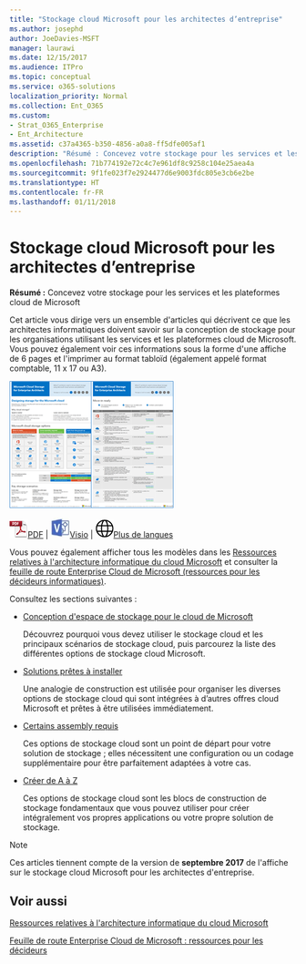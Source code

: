 ```yaml
---
title: "Stockage cloud Microsoft pour les architectes d’entreprise"
ms.author: josephd
author: JoeDavies-MSFT
manager: laurawi
ms.date: 12/15/2017
ms.audience: ITPro
ms.topic: conceptual
ms.service: o365-solutions
localization_priority: Normal
ms.collection: Ent_O365
ms.custom:
- Strat_O365_Enterprise
- Ent_Architecture
ms.assetid: c37a4365-b350-4856-a0a8-ff5dfe005af1
description: "Résumé : Concevez votre stockage pour les services et les plateformes cloud de Microsoft"
ms.openlocfilehash: 71b774192e72c4c7e961df8c9258c104e25aea4a
ms.sourcegitcommit: 9f1fe023f7e2924477d6e9003fdc805e3cb6e2be
ms.translationtype: HT
ms.contentlocale: fr-FR
ms.lasthandoff: 01/11/2018
---
```

# <a name="microsoft-cloud-storage-for-enterprise-architects"></a>Stockage cloud Microsoft pour les architectes d’entreprise

 **Résumé :** Concevez votre stockage pour les services et les plateformes cloud de Microsoft
  
Cet article vous dirige vers un ensemble d'articles qui décrivent ce que les architectes informatiques doivent savoir sur la conception de stockage pour les organisations utilisant les services et les plateformes cloud de Microsoft. Vous pouvez également voir ces informations sous la forme d'une affiche de 6 pages et l'imprimer au format tabloïd (également appelé format comptable, 11 x 17 ou A3).
  
[![Image miniature représentant le modèle de stockage cloud Microsoft](images/0d4e2eb9-1109-4b3b-bf9e-2f3eff2e2cc4.png)  
](https://www.microsoft.com/download/details.aspx?id=49552)
  
![Fichier PDF](images/ITPro_Other_PDFicon.png)[PDF](https://go.microsoft.com/fwlink/p/?linkid=842079) | ![Fichier Visio](images/ITPro_Other_VisioIcon.jpg)[Visio](https://go.microsoft.com/fwlink/p/?linkid=842080) | ![Affichage d'une page contenant des versions dans d'autres langues](images/e16c992d-b0f8-48ae-bf44-db7a9fcaab9e.png)[Plus de langues](https://www.microsoft.com/download/details.aspx?id=49552)
  
Vous pouvez également afficher tous les modèles dans les [Ressources relatives à l'architecture informatique du cloud Microsoft](microsoft-cloud-it-architecture-resources.md) et consulter la [feuille de route Enterprise Cloud de Microsoft (ressources pour les décideurs informatiques)]((https://aka.ms/cloudarchitecture)).
  
Consultez les sections suivantes :
  
- [Conception d'espace de stockage pour le cloud de Microsoft](designing-storage-for-the-microsoft-cloud.md)
    
    Découvrez pourquoi vous devez utiliser le stockage cloud et les principaux scénarios de stockage cloud, puis parcourez la liste des différentes options de stockage cloud Microsoft.
    
- [Solutions prêtes à installer](move-in-ready.md)
    
    Une analogie de construction est utilisée pour organiser les diverses options de stockage cloud qui sont intégrées à d’autres offres cloud Microsoft et prêtes à être utilisées immédiatement.
    
- [Certains assembly requis](some-assembly-required.md)
    
    Ces options de stockage cloud sont un point de départ pour votre solution de stockage ; elles nécessitent une configuration ou un codage supplémentaire pour être parfaitement adaptées à votre cas.
    
- [Créer de A à Z](build-from-the-ground-up.md)
    
    Ces options de stockage cloud sont les blocs de construction de stockage fondamentaux que vous pouvez utiliser pour créer intégralement vos propres applications ou votre propre solution de stockage.
    
> [!NOTE]
> Ces articles tiennent compte de la version de **septembre 2017** de l'affiche sur le stockage cloud Microsoft pour les architectes d'entreprise.
  
## <a name="see-also"></a>Voir aussi

[Ressources relatives à l'architecture informatique du cloud Microsoft](microsoft-cloud-it-architecture-resources.md)

[Feuille de route Enterprise Cloud de Microsoft : ressources pour les décideurs]((https://sway.com/FJ2xsyWtkJc2taRD))



